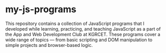# my-js-programs
This repository contains a collection of JavaScript programs that I developed while learning, practicing, and teaching JavaScript as a part of the App and Web Development Club at KGRCET. These programs cover a wide range of topics — from basic scripting and DOM manipulation to simple projects and browser-based logic.
